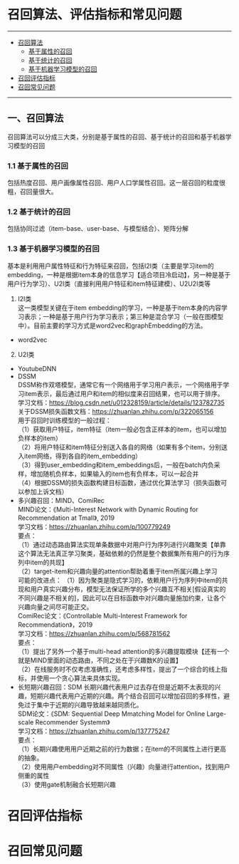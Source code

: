 # 召回算法、评估指标和常见问题
---

- [召回算法](#一、召回算法)<br/>
  - [基于属性的召回](#11-基于属性的召回)<br/>
  - [基于统计的召回](#12-基于统计的召回)<br/>
  - [基于机器学习模型的召回](#13-基于机器学习模型的召回)<br/>
- [召回评估指标](#召回评估指标)<br/>
- [召回常见问题](#召回常见问题)<br/>

---

## 一、召回算法
召回算法可以分成三大类，分别是基于属性的召回、基于统计的召回和基于机器学习模型的召回
### 1.1 基于属性的召回
包括热度召回、用户画像属性召回、用户人口学属性召回。这一层召回的粒度很粗，召回量很大。
### 1.2 基于统计的召回
包括协同过滤（item-base、user-base、与模型结合）、矩阵分解
### 1.3 基于机器学习模型的召回
基本是利用用户属性特征和行为特征来召回，包括I2I类（主要是学习item的embedding，一种是根据item本身的信息学习【适合项目冷启动】，另一种是基于用户行为学习）、U2I类（直接利用用户特征和item特征建模）、U2U2I类等
1. I2I类  
  这一类模型关键在于item embedding的学习，一种是基于item本身的内容学习表示；一种是基于用户行为学习表示；第三种是混合学习（一般在图模型中）。目前主要的学习方式是word2vec和graphEmbedding的方法。  
- word2vec
2. U2I类  
- YoutubeDNN  
- DSSM  
DSSM称作双塔模型，通常它有一个网络用于学习用户表示，一个网络用于学习item表示，最后通过用户和item的相似度来召回结果，也可以用于排序。  
学习文档：https://blog.csdn.net/u012328159/article/details/123782735   
关于DSSM损失函数文档：https://zhuanlan.zhihu.com/p/322065156   
用于召回时训练模型的一般过程：  
（1）获取用户特征，item特征（item一般必包含正样本的item，也可以增加负样本的item）  
（2）将用户特征和item特征分别送入各自的网络（如果有多个item，分别送入item网络，得到各自的item_embedding）  
（3）得到user_embedding和item_embeddings后，一般在batch内负采样，增加随机负样本，如果输入的item也有负样本，可以一起合并  
（4）根据DSSM的损失函数构建目标函数，通过优化算法学习（损失函数可以参加上诉文档）  
- 多兴趣召回：MIND、ComiRec  
MIND论文：《Multi-Interest Network with Dynamic Routing for Recommendation at Tmall》, 2019  
学习文档：https://zhuanlan.zhihu.com/p/100779249  
要点：  
（1）通过动态路由算法实现单条数据中对用户行为序列进行兴趣聚类【单靠这个算法无法真正学习聚类，基础依赖的仍然是整个数据集所有用户的行为序列中item的共现】  
（2）target-item和兴趣向量的attention帮助着重于item所属兴趣上学习  
可能的改进点： 
（1）因为聚类是隐式学习的，依赖用户行为序列中item的共现和用户真实兴趣分布，模型无法保证所学的多个兴趣互不相关[假设真实的不同兴趣是不相关的]，因此可以在目标函数中对兴趣向量施加约束，让各个兴趣向量之间尽可能正交。   
ComiRec论文：《Controllable Multi-Interest Framework for Recommendation》，2019  
学习文档：https://zhuanlan.zhihu.com/p/568781562  
要点：  
（1）提出了另外一个基于multi-head attention的多兴趣提取模块【还有一个就是MIND里面的动态路由，不同之处在于兴趣数K的设置】  
（2）在线服务时不仅考虑准确性，还考虑多样性，提出了一个综合的线上指标，并使用一个贪心算法来具体实现。  
- 长短期兴趣召回：SDM
长期兴趣代表用户过去存在但是近期不太表现的兴趣，短期兴趣代表用户近期的兴趣。两个结合召回可以增加召回的多样性，避免过于集中于近期的兴趣导致越来越同质化。  
SDM论文：《SDM: Sequential Deep Mmatching Model for Online Large-scale Recommender Systemm》  
学习文档：https://zhuanlan.zhihu.com/p/137775247  
要点：  
（1）长期兴趣使用用户近期之前的行为数据；在item的不同属性上进行更高的抽象。  
（2）使用用户embedding对不同属性（兴趣）向量进行attention，找到用户侧重的属性   
（3）使用gate机制融合长短期兴趣  
    
# 召回评估指标
# 召回常见问题
